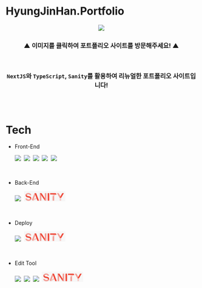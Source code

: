 # HyungJinHan.Portfolio

<div align='center'>

<a href='https://hyungjinhan.vercel.app/' target="_blank">
<img width='70%' src="./public/project/portfolioSite/portfolioMain.gif"/>
</a>

### ▲ **이미지를 클릭하여 포트폴리오 사이트를 방문해주세요!** ▲

</div>

<br>

<div align='center'>

### **`NextJS`와 `TypeScript`, `Sanity`를 활용하여 리뉴얼한 포트폴리오 사이트입니다!**

</div>

<br><br>

# Tech

- Front-End
  <br>

  <img src="https://img.shields.io/badge/JavaScript-F7DF1E?style=for-the-badge&logo=JavaScript&logoColor=424242">&nbsp;
  <img src="https://img.shields.io/badge/React-61DAFB?style=for-the-badge&logo=JavaScript&logoColor=424242">&nbsp;
  <img src="https://img.shields.io/badge/TypeScript-3178C6?style=for-the-badge&logo=TypeScript&logoColor=white">&nbsp;
  <img src="https://img.shields.io/badge/Next.js-000000?style=for-the-badge&logo=Next.js&logoColor=white">&nbsp;
  <img src="https://img.shields.io/badge/Tailwind CSS-06B6D4?style=for-the-badge&logo=Tailwind CSS&logoColor=white">

<br>

- Back-End
  <br>

  <img src="https://img.shields.io/badge/Node.js-339933?style=for-the-badge&logo=Node.js&logoColor=white">&nbsp;
  <img width='109px' src="public\icons\skillIcon\sanity.png">

<br>

- Deploy
  <br>

  <img src="https://img.shields.io/badge/Vercel-000000?style=for-the-badge&logo=Vercel&logoColor=white">&nbsp;
  <img width='109px' src="public\icons\skillIcon\sanity.png">

<br>

- Edit Tool
  <br>

  <img src="https://img.shields.io/badge/Visual Studio Code-007ACC?style=for-the-badge&logo=Visual Studio Code&logoColor=white">&nbsp;
  <img src="https://img.shields.io/badge/Git-F05032?style=for-the-badge&logo=Git&logoColor=white">&nbsp;
  <img src="https://img.shields.io/badge/GitHub-181717?style=for-the-badge&logo=GitHub&logoColor=white">&nbsp;
  <img width='109px' src="public\icons\skillIcon\sanity.png">
